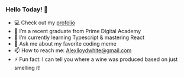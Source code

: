 ### Hello Today! 👋 

- 💻 Check out my [profolio](https://www.alexlloydwhite.com)
- 🔭 I’m a recent graduate from Prime Digital Academy
- 🌱 I’m currently learning Typescript & mastering React
- 💬 Ask me about my favorite coding meme
- 📫 How to reach me: Alexlloydwhite@gmail.com
- ⚡ Fun fact: I can tell you where a wine was produced based on just smelling it!
